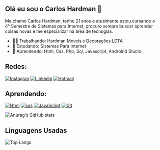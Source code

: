 ## Olá eu sou o Carlos Hardman 👋

Me chamo Carlos Hardman, tenho 21 anos e atualmente estou cursando o 4° Semestre de Sistemas para Internet, procuro sempre buscar aprender coisas novas e me especializar na área de tecnogias.

<ul>
<li>👨‍💼 Trabalhando: Hardman Moveis e Decorações LDTA</li>
<li>🏫 Estudando: Sistemas Para Internet</li>
 <li>🎒 Aprendendo: Html, Css, Php,  Sql, Javascript, Androind Studio , </li>
</ul>
    
## Redes:

 [![Instagran](https://img.shields.io/badge/Instagram-E4405F?style=for-the-badge&logo=instagram&logoColor=white)](https://www.instagram.com/caahardman/)
[![Linkedin](https://img.shields.io/badge/LinkedIn-0077B5?style=for-the-badge&logo=linkedin&logoColor=white)](https://www.linkedin.com/in/carlos-hardman-42a509258/)
[![Hotmail](https://img.shields.io/badge/Microsoft_Outlook-0078D4?style=for-the-badge&logo=microsoft-outlook&logoColor=white)](carlinhoshardman@hotmail.com)


## Aprendendo:

[![Html](https://img.shields.io/badge/HTML5-E34F26?style=for-the-badge&logo=html5&logoColor=white)]()
[![css](https://img.shields.io/badge/CSS3-1572B6?style=for-the-badge&logo=css3&logoColor=white)]()
[![JavaScript](https://img.shields.io/badge/JavaScript-F7DF1E?style=for-the-badge&logo=javascript&logoColor=black)]()
[![Git](https://img.shields.io/badge/GIT-E44C30?style=for-the-badge&logo=git&logoColor=white)]()

![Anurag's GitHub stats](https://github-readme-stats.vercel.app/api?username=anuraghazra&show_icons=true&theme=tokyonight)

## Linguagens Usadas
![Top Langs](https://github-readme-stats.vercel.app/api/top-langs/?username=anuraghazra&exclude_repo=github-readme-stats,anuraghazra.github.io)
